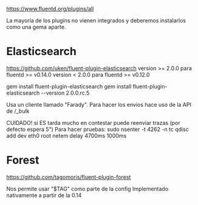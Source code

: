 https://www.fluentd.org/plugins/all

La mayoría de los plugins no vienen integrados y deberemos instalarlos como una gema aparte.


# Elasticsearch
https://github.com/uken/fluent-plugin-elasticsearch
version >= 2.0.0 para fluentd >= v0.14.0
version < 2.0.0 para fluentd >= v0.12.0

gem install fluent-plugin-elasticsearch
gem install fluent-plugin-elasticsearch --version 2.0.0.rc.5

Usa un cliente llamado "Farady".
Para hacer los envios hace uso de la API de /_bulk

CUIDADO! si ES tarda mucho en contestar puede reenviar trazas (por defecto espera 5")
Para hacer pruebas:
sudo nsenter -t 4262 -n tc qdisc add dev eth0 root netem delay 4700ms 1000ms




# Forest
https://github.com/tagomoris/fluent-plugin-forest

Nos permite usar "$TAG" como parte de la config
Implementado nativamente a partir de la 0.14
